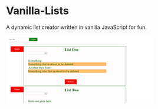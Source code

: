 # Vanilla-Lists
A dynamic list creator written in vanilla JavaScript for fun.

<img src="https://github.com/Awpatterson217/Vanilla-Lists/blob/master/screenshot.png" width="400">
